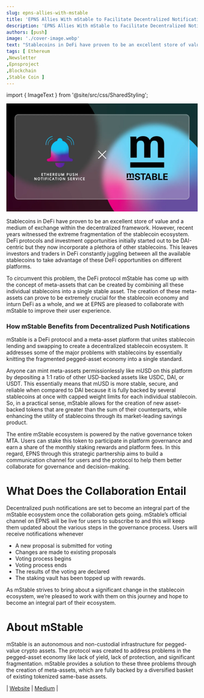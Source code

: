 ```yaml
---
slug: epns-allies-with-mstable
title: 'EPNS Allies With mStable to Facilitate Decentralized Notifications for Users'
description: 'EPNS Allies With mStable to Facilitate Decentralized Notifications for Users'
authors: [push]
image: './cover-image.webp'
text: "Stablecoins in DeFi have proven to be an excellent store of value and a medium of exchange within the decentralized framework. However, recent years witnessed the extreme fragmentation of the stablecoin ecosystem. DeFi protocols and investment opportunities initially started out to be DAI-centric but they now incorporate a plethora of other stablecoins."
tags: [ Ethereum
,Newsletter
,Epnsproject
,Blockchain
,Stable Coin ]
---
```

import { ImageText } from '@site/src/css/SharedStyling';

![Cover image of EPNS Allies With mStable to Facilitate Decentralized Notifications for Users](./cover-image.webp)

<!--truncate-->


Stablecoins in DeFi have proven to be an excellent store of value and a medium of exchange within the decentralized framework. However, recent years witnessed the extreme fragmentation of the stablecoin ecosystem. DeFi protocols and investment opportunities initially started out to be DAI-centric but they now incorporate a plethora of other stablecoins. This leaves investors and traders in DeFi constantly juggling between all the available stablecoins to take advantage of these DeFi opportunities on different platforms.

To circumvent this problem, the DeFi protocol mStable has come up with the concept of meta-assets that can be created by combining all these individual stablecoins into a single stable asset. The creation of these meta-assets can prove to be extremely crucial for the stablecoin economy and inturn DeFi as a whole, and we at EPNS are pleased to collaborate with mStable to improve their user experience.

### How mStable Benefits from Decentralized Push Notifications

mStable is a DeFi protocol and a meta-asset platform that unites stablecoin lending and swapping to create a decentralized stablecoin ecosystem. It addresses some of the major problems with stablecoins by essentially knitting the fragmented pegged-asset economy into a single standard.

Anyone can mint meta-assets permissionlessly like mUSD on this platform by depositing a 1:1 ratio of other USD-backed assets like USDC, DAI, or USDT. This essentially means that mUSD is more stable, secure, and reliable when compared to DAI because it is fully backed by several stablecoins at once with capped weight limits for each individual stablecoin. So, in a practical sense, mStable allows for the creation of new asset-backed tokens that are greater than the sum of their counterparts, while enhancing the utility of stablecoins through its market-leading savings product.

The entire mStable ecosystem is powered by the native governance token MTA. Users can stake this token to participate in platform governance and earn a share of the monthly staking rewards and platform fees. In this regard, EPNS through this strategic partnership aims to build a communication channel for users and the protocol to help them better collaborate for governance and decision-making.

What Does the Collaboration Entail
==================================

Decentralized push notifications are set to become an integral part of the mStable ecosystem once the collaboration gets going. mStable’s official channel on EPNS will be live for users to subscribe to and this will keep them updated about the various steps in the governance process. Users will receive notifications whenever

*   A new proposal is submitted for voting
*   Changes are made to existing proposals
*   Voting process begins
*   Voting process ends
*   The results of the voting are declared
*   The staking vault has been topped up with rewards.

As mStable strives to bring about a significant change in the stablecoin ecosystem, we’re pleased to work with them on this journey and hope to become an integral part of their ecosystem.

**About mStable**
=================

mStable is an autonomous and non-custodial infrastructure for pegged-value crypto assets. The protocol was created to address problems in the pegged-asset economy like lack of yield, lack of protection, and significant fragmentation. mStable provides a solution to these three problems through the creation of meta-assets, which are fully backed by a diversified basket of existing tokenized same-base assets.

| [Website](https://mstable.org/) | [Medium](https://medium.com/mstable) |
